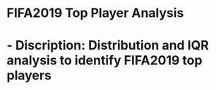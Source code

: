 # FIFA2019 Top Player Analysis
# - Discription: Distribution and IQR analysis to identify FIFA2019 top players

